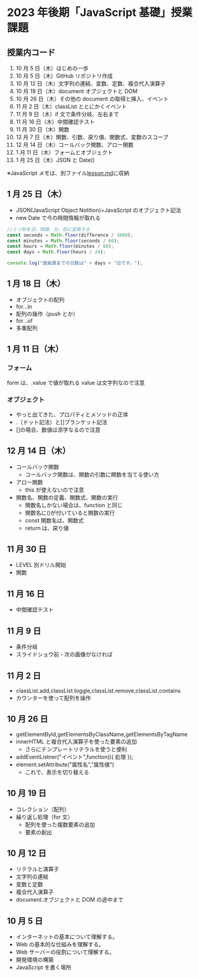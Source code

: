 # 2023 年後期「JavaScript 基礎」授業課題

## 授業内コード

1. 10 月 5 日（木）はじめの一歩
2. 10 月 5 日（木）GitHub リポジトリ作成
3. 10 月 12 日（木）文字列の連結、変数、定数、複合代入演算子
4. 10 月 19 日（木）document オブジェクトと DOM
5. 10 月 26 日（木）その他の document の取得と挿入、イベント
6. 11 月 2 日（木）classList ととにかくイベント
7. 11 月 9 日（木）if 文で条件分岐、左右まで
8. 11 月 16 日（木）中間確認テスト
9. 11 月 30 日（木）関数
10. 12 月 7 日（木）関数、引数、戻り値、関数式、変数のスコープ
11. 12 月 14 日（木）コールバック関数、アロー関数
12. 1 月 11 日（木）フォームとオブジェクト
13. 1 月 25 日（木）JSON と Date()

※JavaScript メモは、別ファイル[lesson.md](./lesson.md)に収納

## 1 月 25 日（木）

- JSON(JavaScript Object Notition)=JavaScript のオブジェクト記法
- new Date で今の時間情報が取れる

```js
//ミリ秒を日、時間、分、秒に変換する
const seconds = Math.floor(difference / 1000);
const minutes = Math.floor(seconds / 60);
const hours = Math.floor(minutes / 60);
const days = Math.floor(hours / 24);

console.log("進級展までの日数は" + days + "日です。");
```

## 1 月 18 日（木）

- オブジェクトの配列
- for...in
- 配列の操作（push とか）
- for...of
- 多重配列

## 1 月 11 日（木）

### フォーム

form は、.value で値が取れる
value は文字列なので注意

### オブジェクト

- やっと出てきた、プロパティとメソッドの正体
- .（ドット記法）と[]ブランケット記法
- []の場合、数値は添字なるので注意

## 12 月 14 日（木）

- コールバック関数
  - コールバック関数は、関数の引数に関数を当てる使い方
- アロー関数
  - this が使えないので注意
- 関数名、関数の定義、関数式、関数の実行
  - 関数名しかない場合は、function と同じ
  - 関数名に()が付いていると関数の実行
  - const 関数名は、関数式
  - return は、戻り値

## 11 月 30 日

- LEVEL 別ドリル開始
- 関数

## 11 月 16 日

- 中間確認テスト

## 11 月 9 日

- 条件分岐
- スライドショウ前・次の画像がなければ

## 11 月 2 日

- classList.add,classList.toggle,classList.remove,classList.contains
- カウンターを使って配列を操作

## 10 月 26 日

- getElementById,getElementsByClassName,getElementsByTagName
- innerHTML と複合代入演算子を使った要素の追加
  - さらにテンプレートリテラルを使うと便利
- addEventListner("イベント",function(){ 処理 });
- element.setAttribute("属性名","属性値")
  - これで、表示を切り替える

## 10 月 19 日

- コレクション（配列）
- 繰り返し処理（for 文）
  - 配列を使った複数要素の追加
  - 要素の創出

## 10 月 12 日

- リテラルと演算子
- 文字列の連結
- 変数と定数
- 複合代入演算子
- document.オブジェクトと DOM の途中まで

## 10 月 5 日

- インターネットの基本について理解する。
- Web の基本的な仕組みを理解する。
- Web サーバーの役割について理解する。
- 開発環境の構築
- JavaScript を書く場所
